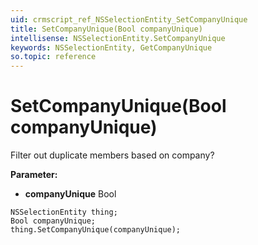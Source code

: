 ```yaml
---
uid: crmscript_ref_NSSelectionEntity_SetCompanyUnique
title: SetCompanyUnique(Bool companyUnique)
intellisense: NSSelectionEntity.SetCompanyUnique
keywords: NSSelectionEntity, GetCompanyUnique
so.topic: reference
---
```


# SetCompanyUnique(Bool companyUnique)

Filter out duplicate members based on company?

**Parameter:** 
 - **companyUnique** Bool

```crmscript
NSSelectionEntity thing;
Bool companyUnique;
thing.SetCompanyUnique(companyUnique);
```

